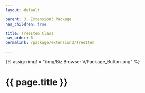 ```yaml
---
layout: default

parent: 3. Extension3 Package
has_children: true

title: TreeItem Class
nav_order: 6
permalink: /package/extension3/TreeItem

---
```

{% assign img1 = "/img/Biz Browser V/Package_Button.png" %}


# {{ page.title }}
